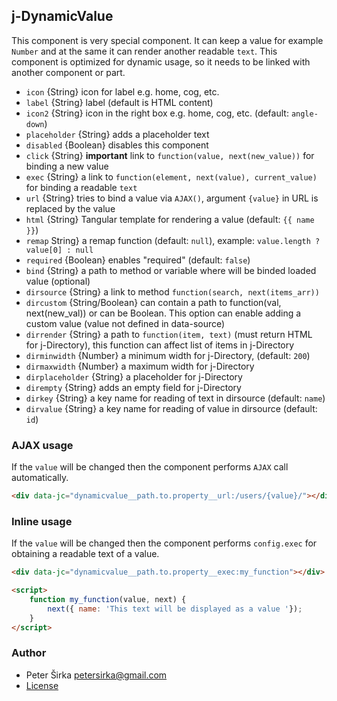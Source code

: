 ## j-DynamicValue

This component is very special component. It can keep a value for example `Number` and at the same it can render another readable `text`. This component is optimized for dynamic usage, so it needs to be linked with another component or part.

- `icon` {String} icon for label e.g. home, cog, etc.
- `label` {String} label (default is HTML content)
- `icon2` {String} icon in the right box e.g. home, cog, etc. (default: `angle-down`)
- `placeholder` {String} adds a placeholder text
- `disabled` {Boolean} disables this component
- `click` {String} __important__ link to `function(value, next(new_value))` for binding a new value
- `exec` {String} a link to `function(element, next(value), current_value)` for binding a readable `text`
- `url` {String} tries to bind a value via `AJAX()`, argument `{value}` in URL is replaced by the value
- `html` {String} Tangular template for rendering a value (default: `{{ name }}`)
- `remap` String} a remap function (default: `null`), example: `value.length ? value[0] : null`
- `required` {Boolean} enables "required" (default: `false`)
- `bind` {String} a path to method or variable where will be binded loaded value (optional)
- `dirsource` {String} a link to method `function(search, next(items_arr))`
- `dircustom` {String/Boolean} can contain a path to function(val, next(new_val)) or can be Boolean. This option can enable adding a custom value (value not defined in data-source)
- `dirrender` {String} a path to `function(item, text)` (must return HTML for j-Directory), this function can affect list of items in j-Directory
- `dirminwidth` {Number} a minimum width for j-Directory, (default: `200`)
- `dirmaxwidth` {Number} a maximum width for j-Directory
- `dirplaceholder` {String} a placeholder for j-Directory
- `dirempty` {String} adds an empty field for j-Directory
- `dirkey` {String} a key name for reading of text in dirsource (default: `name`)
- `dirvalue` {String} a key name for reading of value in dirsource (default: `id`)

### AJAX usage

If the `value` will be changed then the component performs `AJAX` call automatically.

```html
<div data-jc="dynamicvalue__path.to.property__url:/users/{value}/"></div>
```

### Inline usage

If the `value` will be changed then the component performs `config.exec` for obtaining a readable text of a value.

```html
<div data-jc="dynamicvalue__path.to.property__exec:my_function"></div>

<script>
	function my_function(value, next) {
		next({ name: 'This text will be displayed as a value '});
	}
</script>
```

### Author

- Peter Širka <petersirka@gmail.com>
- [License](https://www.totaljs.com/license/)
